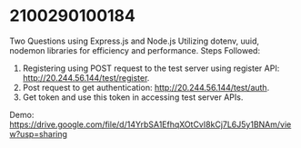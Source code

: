 # 2100290100184
Two Questions using Express.js and Node.js
Utilizing dotenv, uuid, nodemon libraries for efficiency and performance.
Steps Followed:
1. Registering using POST request to the test server using register API: http://20.244.56.144/test/register.
2. Post request to get authentication: http://20.244.56.144/test/auth.
3. Get token and use this token in accessing test server APIs.

Demo:
https://drive.google.com/file/d/14YrbSA1EfhqXOtCvI8kCj7L6J5y1BNAm/view?usp=sharing
   
